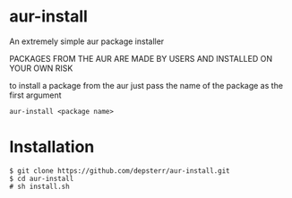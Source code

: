 # aur-install
An extremely simple aur package installer

PACKAGES FROM THE AUR ARE MADE BY USERS AND INSTALLED ON YOUR OWN RISK

to install a package from the aur just pass the name of the package as the first argument

```
aur-install <package name>
```

# Installation

```
$ git clone https://github.com/depsterr/aur-install.git
$ cd aur-install
# sh install.sh
```
